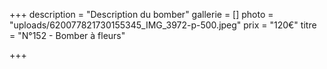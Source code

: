 +++
description = "Description du bomber"
gallerie = []
photo = "uploads/620077821730155345_IMG_3972-p-500.jpeg"
prix = "120€"
titre = "N°152 - Bomber à fleurs"

+++
